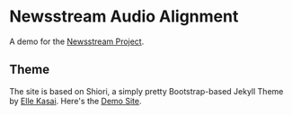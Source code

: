 # Newsstream Audio Alignment

A demo for the [Newsstream Project](http://newsstreamproject.org/).

## Theme

The site is based on Shiori, a simply pretty Bootstrap-based Jekyll Theme by [Elle Kasai](http://github.com/ellekasai). 
Here's the [Demo Site](http://ellekasai.github.io/shiori).


